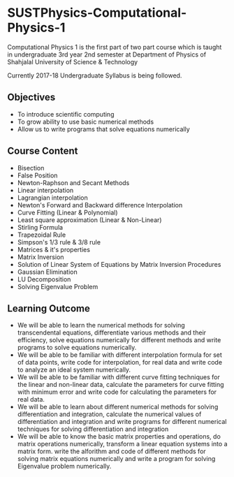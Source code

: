 # SUSTPhysics-Computational-Physics-1
Computational Physics 1 is the first part of two part course which is taught in undergraduate 3rd year 2nd semester at Department of Physics of Shahjalal University of Science &amp; Technology

Currently 2017-18 Undergraduate Syllabus is being followed.

## Objectives
  * To introduce scientific computing
  * To grow ability to use basic numerical methods
  * Allow us to write programs that solve equations numerically

## Course Content
  * Bisection
  * False Position
  * Newton-Raphson and Secant Methods
  * Linear interpolation
  * Lagrangian interpolation
  * Newton's Forward and Backward difference Interpolation
  * Curve Fitting (Linear & Polynomial)
  * Least square approximation (Linear & Non-Linear)
  * Stirling Formula
  * Trapezoidal Rule
  * Simpson's 1/3 rule & 3/8 rule
  * Matrices & it's properties
  * Matrix Inversion
  * Solution of Linear System of Equations by Matrix Inversion Procedures
  * Gaussian Elimination
  * LU Decomposition
  * Solving Eigenvalue Problem

## Learning Outcome
  * We will be able to learn the numerical methods for solving transcendental equations, differentiate various methods
  and their efficiency, solve equations numerically for different methods and write programs to solve equations numerically.
  * We will be able to be familiar with different interpolation formula for set of data points, write code for interpolation,
  for real data and write code to analyze an ideal system numerically.
  * We will be able to be familiar with different curve fitting techniques for the linear and non-linear data, calculate the
  parameters for curve fitting with minimum error and write code for calculating the parameters for real data.
  * We will be able to learn about different numerical methods for solving differentiation and integration, calculate the
  numerical values of differentiation and integration and write programs for different numerical techniques for solving
  differentiation and integration
  * We will be able to know the basic matrix properties and operations, do matrix operations numerically, transform a 
  linear equation systems into a matrix form. write the alforithm and code of different methods for solving matrix equations
  numerically and write a program for solving Eigenvalue problem numerically.
